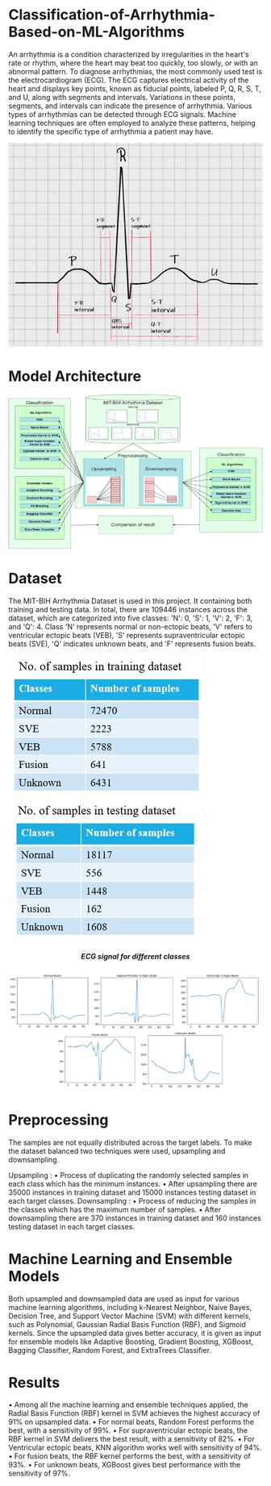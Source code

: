 # Classification-of-Arrhythmia-Based-on-ML-Algorithms
An arrhythmia is a condition characterized by irregularities in the heart's rate or rhythm, where the heart may beat too quickly, too slowly, or with an abnormal pattern. To diagnose arrhythmias, the most commonly used test is the electrocardiogram (ECG). The ECG captures electrical activity of the heart and displays key points, known as fiducial points, labeled P, Q, R, S, T, and U, along with segments and intervals. Variations in these points, segments, and intervals can indicate the presence of arrhythmia. Various types of arrhythmias can be detected through ECG signals. Machine learning techniques are often employed to analyze these patterns, helping to identify the specific type of arrhythmia a patient may have.

<img src="https://github.com/Atshayasankaran/Classification-of-Arrhythmia-Based-on-ML-Algorithms/blob/main/Img/ECG signal_1.JPG">

# Model Architecture
<img src="https://github.com/Atshayasankaran/Classification-of-Arrhythmia-Based-on-ML-Algorithms/blob/main/Img/Model.png">

# Dataset
The MIT-BIH Arrhythmia Dataset is used in this project. It containing both training and testing data. In total, there are 109446 instances across the dataset, which are categorized into five classes: 'N': 0, 'S': 1, 'V': 2, 'F': 3, and 'Q': 4. Class 'N' represents normal or non-ectopic beats, 'V' refers to ventricular ectopic beats (VEB), 'S' represents supraventricular ectopic beats (SVE), 'Q' indicates unknown beats, and 'F' represents fusion beats.

<img src="https://github.com/Atshayasankaran/Classification-of-Arrhythmia-Based-on-ML-Algorithms/blob/main/Img/training.JPG">

<img src="https://github.com/Atshayasankaran/Classification-of-Arrhythmia-Based-on-ML-Algorithms/blob/main/Img/testing.JPG">

<h5 align="center">ECG signal for different classes<h5>
<img src="https://github.com/Atshayasankaran/Classification-of-Arrhythmia-Based-on-ML-Algorithms/blob/main/Img/Signals.png">

# Preprocessing 
The samples are not equally distributed across the target labels. To make the dataset balanced two techniques were used, upsampling and downsampling. 

Upsampling :
•	Process of duplicating the randomly selected samples in each class which has the minimum instances.
•	After upsampling there are 35000 instances in training dataset and 15000 instances testing dataset in each target classes.
Downsampling :
•	Process of reducing the samples in the classes which has the maximum number of samples. 
•	After downsampling there are 370 instances in training dataset and 160 instances testing dataset in each target classes.

# Machine Learning and Ensemble Models
Both upsampled and downsampled data are used as input for various machine learning algorithms, including k-Nearest Neighbor, Naive Bayes, Decision Tree, and Support Vector Machine (SVM) with different kernels, such as Polynomial, Gaussian Radial Basis Function (RBF), and Sigmoid kernels. Since the upsampled data gives better accuracy, it is given as input for ensemble models like Adaptive Boosting, Gradient Boosting, XGBoost, Bagging Classifier, Random Forest, and ExtraTrees Classifier.

# Results
• Among all the machine learning and ensemble techniques applied, the Radial Basis Function (RBF) kernel in SVM achieves the highest accuracy of 91% on upsampled data.
• For normal beats, Random Forest performs the best, with a sensitivity of 99%.
• For supraventricular ectopic beats, the RBF kernel in SVM delivers the best result, with a sensitivity of 82%.
•	For Ventricular ectopic beats, KNN algorithm works well with sensitivity of 94%. 
• For fusion beats, the RBF kernel performs the best, with a sensitivity of 93%.
•	For unknown beats, XGBoost gives best performance with the sensitivity of 97%. 




